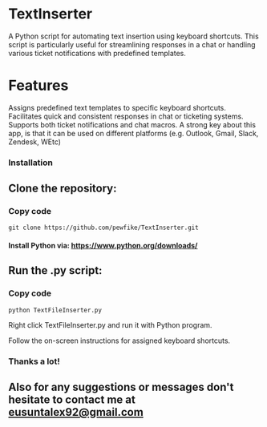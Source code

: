 # TextInserter 
A Python script for automating text insertion using keyboard shortcuts. This script is particularly useful for streamlining responses in a chat or handling various ticket notifications with predefined templates.

# Features
Assigns predefined text templates to specific keyboard shortcuts.
Facilitates quick and consistent responses in chat or ticketing systems.
Supports both ticket notifications and chat macros.
A strong key about this app, is that it can be used on different platforms (e.g. Outlook, Gmail, Slack, Zendesk, WEtc)

### Installation

## Clone the repository:

### Copy code
```
git clone https://github.com/pewfike/TextInserter.git
```
#### Install Python via: https://www.python.org/downloads/

## Run the .py script:
### Copy code
```
python TextFileInserter.py
```

Right click TextFileInserter.py and run it with Python program.

Follow the on-screen instructions for assigned keyboard shortcuts.

### Thanks a lot!
## Also for any suggestions or messages don't hesitate to contact me at eusuntalex92@gmail.com
